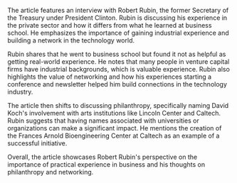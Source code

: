 The article features an interview with Robert Rubin, the former Secretary of the Treasury under President Clinton. Rubin is discussing his experience in the private sector and how it differs from what he learned at business school. He emphasizes the importance of gaining industrial experience and building a network in the technology world.

Rubin shares that he went to business school but found it not as helpful as getting real-world experience. He notes that many people in venture capital firms have industrial backgrounds, which is valuable experience. Rubin also highlights the value of networking and how his experiences starting a conference and newsletter helped him build connections in the technology industry.

The article then shifts to discussing philanthropy, specifically naming David Koch's involvement with arts institutions like Lincoln Center and Caltech. Rubin suggests that having names associated with universities or organizations can make a significant impact. He mentions the creation of the Frances Arnold Bioengineering Center at Caltech as an example of a successful initiative.

Overall, the article showcases Robert Rubin's perspective on the importance of practical experience in business and his thoughts on philanthropy and networking.